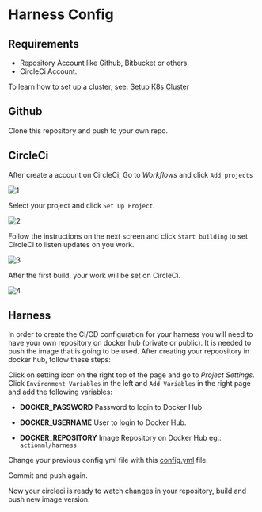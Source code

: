 # Harness Config

## Requirements
- Repository Account like Github, Bitbucket or others.
- CircleCi Account.

To learn how to set up a cluster, see:
[Setup K8s Cluster](https://github.com/actionml/k8s-harness-private/blob/feature/ss/cluster_startup.md)

## Github
Clone this repository and push to your own repo.

## CircleCi

After create a account on CircleCi,
Go to *Workflows* and click `Add projects`

![1](https://user-images.githubusercontent.com/17029741/68023953-8560aa00-fc87-11e9-9db8-a204687b9220.png)

Select your project and click `Set Up Project`.

![2](https://user-images.githubusercontent.com/17029741/68023984-96112000-fc87-11e9-8694-95dc5f047888.png)

Follow the instructions on the next screen and click `Start building` to set CircleCi to listen updates on you work.

![3](https://user-images.githubusercontent.com/17029741/68024104-eab49b00-fc87-11e9-8153-119172cd1424.png)

After the first build, your work will be set on CircleCi.

![4](https://user-images.githubusercontent.com/17029741/68024271-657db600-fc88-11e9-96d5-fedba486d60c.png)

## Harness
In order to create the CI/CD configuration for your harness you will need to have your own  repository on docker hub (private or public). It is needed to push the image that is going to be used.
After creating your repoository in docker hub, follow these steps:

Click on setting icon on the right top of the page and go to *Project Settings*.
Click `Environment Variables` in the left and `Add Variables` in the right page and add the following variables:

* **DOCKER_PASSWORD** 
Password to login to Docker Hub

* **DOCKER_USERNAME** 
User to login to Docker Hub.

* **DOCKER_REPOSITORY** 
Image Repository on Docker Hub eg.: `actionml/harness`

Change your previous config.yml file with this [config.yml](https://github.com/actionml/harness/blob/develop/.circleci/config.yml) file.

Commit and push again.

Now your circleci is ready to watch changes in your repository, build and push new image version.
